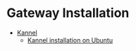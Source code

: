 # Gateway Installation

* [Kannel](Kannel/README.md)
	* [Kannel installation on Ubuntu](Kannel/Kannel-installation-on-Ubuntu.md)
